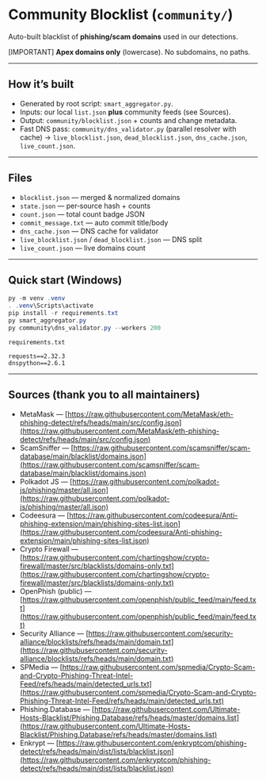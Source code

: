 # Community Blocklist (`community/`)

Auto-built blacklist of **phishing/scam domains** used in our detections.

[IMPORTANT] **Apex domains only** (lowercase). No subdomains, no paths.

---

## How it’s built

* Generated by root script: `smart_aggregator.py`.
* Inputs: our local `list.json` **plus** community feeds (see Sources).
* Output: `community/blocklist.json` + counts and change metadata.
* Fast DNS pass: `community/dns_validator.py` (parallel resolver with cache) → `live_blocklist.json`, `dead_blocklist.json`, `dns_cache.json`, `live_count.json`.

---

## Files

* `blocklist.json` — merged & normalized domains
* `state.json` — per‑source hash + counts
* `count.json` — total count badge JSON
* `commit_message.txt` — auto commit title/body
* `dns_cache.json` — DNS cache for validator
* `live_blocklist.json` / `dead_blocklist.json` — DNS split
* `live_count.json` — live domains count

---

## Quick start (Windows)

```powershell
py -m venv .venv
. .venv\Scripts\activate
pip install -r requirements.txt
py smart_aggregator.py
py community\dns_validator.py --workers 200
```

`requirements.txt`

```
requests==2.32.3
dnspython==2.6.1
```

---

## Sources (thank you to all maintainers)

* MetaMask — [https://raw.githubusercontent.com/MetaMask/eth-phishing-detect/refs/heads/main/src/config.json](https://raw.githubusercontent.com/MetaMask/eth-phishing-detect/refs/heads/main/src/config.json)
* ScamSniffer — [https://raw.githubusercontent.com/scamsniffer/scam-database/main/blacklist/domains.json](https://raw.githubusercontent.com/scamsniffer/scam-database/main/blacklist/domains.json)
* Polkadot JS — [https://raw.githubusercontent.com/polkadot-js/phishing/master/all.json](https://raw.githubusercontent.com/polkadot-js/phishing/master/all.json)
* Codeesura — [https://raw.githubusercontent.com/codeesura/Anti-phishing-extension/main/phishing-sites-list.json](https://raw.githubusercontent.com/codeesura/Anti-phishing-extension/main/phishing-sites-list.json)
* Crypto Firewall — [https://raw.githubusercontent.com/chartingshow/crypto-firewall/master/src/blacklists/domains-only.txt](https://raw.githubusercontent.com/chartingshow/crypto-firewall/master/src/blacklists/domains-only.txt)
* OpenPhish (public) — [https://raw.githubusercontent.com/openphish/public_feed/main/feed.txt](https://raw.githubusercontent.com/openphish/public_feed/main/feed.txt)
* Security Alliance — [https://raw.githubusercontent.com/security-alliance/blocklists/refs/heads/main/domain.txt](https://raw.githubusercontent.com/security-alliance/blocklists/refs/heads/main/domain.txt)
* SPMedia — [https://raw.githubusercontent.com/spmedia/Crypto-Scam-and-Crypto-Phishing-Threat-Intel-Feed/refs/heads/main/detected_urls.txt](https://raw.githubusercontent.com/spmedia/Crypto-Scam-and-Crypto-Phishing-Threat-Intel-Feed/refs/heads/main/detected_urls.txt)
* Phishing.Database — [https://raw.githubusercontent.com/Ultimate-Hosts-Blacklist/Phishing.Database/refs/heads/master/domains.list](https://raw.githubusercontent.com/Ultimate-Hosts-Blacklist/Phishing.Database/refs/heads/master/domains.list)
* Enkrypt — [https://raw.githubusercontent.com/enkryptcom/phishing-detect/refs/heads/main/dist/lists/blacklist.json](https://raw.githubusercontent.com/enkryptcom/phishing-detect/refs/heads/main/dist/lists/blacklist.json)
